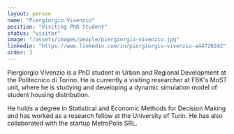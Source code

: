 ```yaml
---
layout: person
name: "Piergiorgio Vivenzio"
position: "Visiting PhD Student"
status: "visitor"
image: "/assets/images/people/piergiorgio-vivenzio.jpg"
linkedin: "https://www.linkedin.com/in/piergiorgio-vivenzio-a44720242"
order: 3
---
```


Piergiorgio Vivenzio is a PhD student in Urban and Regional Development at the Politecnico di Torino.
He is currently a visiting researcher at FBK's MoST unit, where he is studying and developing a dynamic simulation model of student housing distribution.

He holds a degree in Statistical and Economic Methods for Decision Making and has worked as a research fellow at the University of Turin.
He has also collaborated with the startup MetroPolis SRL.
